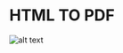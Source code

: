 # HTML TO PDF
![alt text][logo]

[logo]: https://camo.githubusercontent.com/9467ed6a55f73456a7e1dab524b9e77ace230ab1/687474703a2f2f696e63682d63692e6f72672f6769746875622f4d7252696f2f6a735044462e7376673f6272616e63683d6d6173746572 ""

